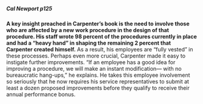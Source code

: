##### Cal Newport p125
 **A key insight
preached in Carpenter’s book is the need to involve those
who are affected by a new work procedure in the design of
that procedure. His staff wrote 98 percent of the procedures
currently in place and had a “heavy hand” in shaping the remaining
2 percent that Carpenter created himself.** As a result,
his employees are “fully vested” in these processes. Perhaps
even more crucial, Carpenter made it easy to instigate
further improvements. “If an employee has a good idea
for improving a procedure, we will make an instant modification—
with no bureaucratic hang-ups,” he explains.  He
takes this employee involvement so seriously that he now requires
his service representatives to submit at least a dozen
proposed improvements before they qualify to receive their
annual performance bonus.